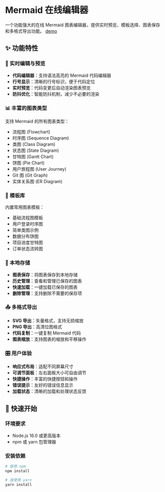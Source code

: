 # Mermaid 在线编辑器

一个功能强大的在线 Mermaid 图表编辑器，提供实时预览、模板选择、图表保存和多格式导出功能。
[demo](https://korimas.github.io/MermaidEditor/)

## ✨ 功能特性

### 🎨 实时编辑与预览
- **代码编辑器**：支持语法高亮的 Mermaid 代码编辑器
- **行号显示**：清晰的行号标识，便于代码定位
- **实时预览**：代码变更后自动渲染图表预览
- **防抖优化**：智能防抖机制，减少不必要的渲染

### 📊 丰富的图表类型
支持 Mermaid 的所有图表类型：
- 流程图 (Flowchart)
- 时序图 (Sequence Diagram)
- 类图 (Class Diagram)
- 状态图 (State Diagram)
- 甘特图 (Gantt Chart)
- 饼图 (Pie Chart)
- 用户旅程图 (User Journey)
- Git 图 (Git Graph)
- 实体关系图 (ER Diagram)

### 🎯 模板库
内置常用图表模板：
- 基础流程图模板
- 用户登录时序图
- 简单类图示例
- 数据分布饼图
- 项目进度甘特图
- 订单状态流转图

### 💾 本地存储
- **图表保存**：将图表保存到本地存储
- **历史管理**：查看和管理已保存的图表
- **快速加载**：一键加载已保存的图表
- **删除管理**：支持删除不需要的保存项

### 📤 多格式导出
- **SVG 导出**：矢量格式，支持无损缩放
- **PNG 导出**：高清位图格式
- **代码复制**：一键复制 Mermaid 代码
- **图表缩放**：支持图表的缩放和平移操作

### 🎛️ 用户体验
- **响应式布局**：适配不同屏幕尺寸
- **可调节面板**：左右面板大小可自由调节
- **快捷操作**：丰富的快捷按钮和操作
- **错误提示**：友好的错误信息显示
- **加载状态**：清晰的加载和处理状态反馈

## 🚀 快速开始

### 环境要求
- Node.js 16.0 或更高版本
- npm 或 yarn 包管理器

### 安装依赖
```bash
# 使用 npm
npm install

# 或使用 yarn
yarn install